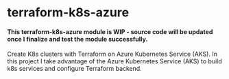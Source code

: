 # terraform-k8s-azure
#### This terraform-k8s-azure module is WIP - source code will be updated once I finalize and test the module successfully.
Create K8s clusters with Terraform on Azure Kubernetes Service (AKS). In this project I take advantage of the Azure Kubernetes Service (AKS) to build k8s services and configure Terraform backend.

